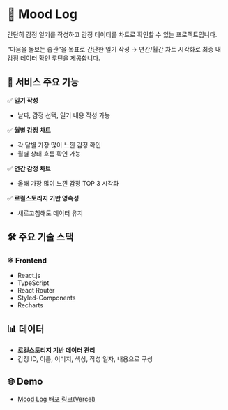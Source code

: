 # 🌿 Mood Log

간단히 감정 일기를 작성하고 감정 데이터를 차트로 확인할 수 있는 프로젝트입니다.

“마음을 돌보는 습관”을 목표로 간단한 일기 작성 → 연간/월간 차트 시각화로 최종 내 감정 데이터 확인 루틴을 제공합니다.

## 🔎 서비스 주요 기능

✅ **일기 작성**
- 날짜, 감정 선택, 일기 내용 작성 가능


✅ **월별 감정 차트**
- 각 달별 가장 많이 느낀 감정 확인
- 월별 상태 흐름 확인 가능


✅ **연간 감정 차트**
- 올해 가장 많이 느낀 감정 TOP 3 시각화


✅ **로컬스토리지 기반 영속성**
- 새로고침해도 데이터 유지


## 🛠️ 주요 기술 스택

### ⚛️ Frontend

- React.js
- TypeScript
- React Router
- Styled-Components
- Recharts


## 📊 데이터

- **로컬스토리지 기반 데이터 관리**
- 감정 ID, 이름, 이미지, 색상, 작성 일자, 내용으로 구성


## 🌐 Demo

- [Mood Log 배포 링크(Vercel)]([https://mood-log-ashen.vercel.app/])

